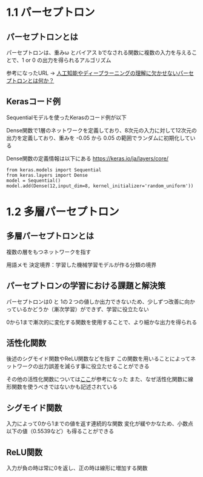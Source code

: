 # 1.1 パーセプトロン

## パーセプトロンとは
パーセプトロンは、重みω とバイアス bでなされる関数に複数の入力を与えることで、1 or 0 の出力を得られるアルゴリズム

参考になったURL -> [人工知能やディープラーニングの理解に欠かせないパーセプトロンとは何か？](https://qiita.com/yudsuzuk/items/a8e1eee92403f0921d92)

## Kerasコード例

Sequentialモデルを使ったKerasのコード例が以下

Dense関数で1層のネットワークを定義しており、8次元の入力に対して12次元の出力を定義しており、重みを -0.05 から 0.05 の範囲でランダムに初期化している

Dense関数の定義情報は以下にある
https://keras.io/ja/layers/core/

```
from keras.models import Sequential
from keras.layers import Dense
model = Sequential()
model.add(Dense(12,input_dim=8, kernel_initializer='random_uniform'))
```

# 1.2 多層パーセプトロン

## 多層パーセプトロンとは
複数の層をもつネットワークを指す

用語メモ
    決定境界：学習した機械学習モデルが作る分類の境界


## パーセプトロンの学習における課題と解決策
パーセプトロンは0 と 1の２つの値しか出力できないため、少しずつ改善に向かっているかどうか（漸次学習）ができず、学習に役立たない

0から1まで漸次的に変化する関数を使用することで、より細かな出力を得られる

## 活性化関数
後述のシグモイド関数やReLU関数などを指す
この関数を用いることによってネットワークの出力誤差を減らす事に役立たせることができる

その他の活性化関数については[ここ](https://qiita.com/namitop/items/d3d5091c7d0ab669195f)が参考になった
また、なぜ活性化関数に線形関数を使うべきではないかも記述されている

## シグモイド関数
入力によって0から1までの値を返す連続的な関数
変化が緩やかなため、小数点以下の値（0.5539など）も得ることができる

## ReLU関数
入力が負の時は常に0を返し、正の時は線形に増加する関数
